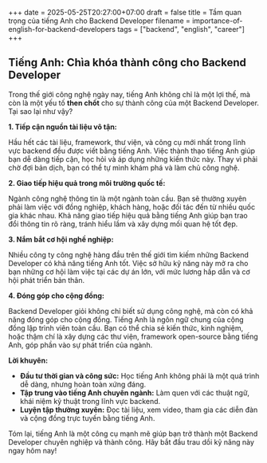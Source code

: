 +++
date = 2025-05-25T20:27:00+07:00
draft = false
title = Tầm quan trọng của tiếng Anh cho Backend Developer
filename = importance-of-english-for-backend-developers
tags = ["backend", "english", "career"]
+++

## Tiếng Anh: Chìa khóa thành công cho Backend Developer

Trong thế giới công nghệ ngày nay, tiếng Anh không chỉ là một lợi thế, mà còn là một yếu tố **then chốt** cho sự thành công của một Backend Developer. Tại sao lại như vậy?

**1. Tiếp cận nguồn tài liệu vô tận:**

Hầu hết các tài liệu, framework, thư viện, và công cụ mới nhất trong lĩnh vực backend đều được viết bằng tiếng Anh. Việc thành thạo tiếng Anh giúp bạn dễ dàng tiếp cận, học hỏi và áp dụng những kiến thức này. Thay vì phải chờ đợi bản dịch, bạn có thể tự mình khám phá và làm chủ công nghệ.

**2. Giao tiếp hiệu quả trong môi trường quốc tế:**

Ngành công nghệ thông tin là một ngành toàn cầu. Bạn sẽ thường xuyên phải làm việc với đồng nghiệp, khách hàng, hoặc đối tác đến từ nhiều quốc gia khác nhau. Khả năng giao tiếp hiệu quả bằng tiếng Anh giúp bạn trao đổi thông tin rõ ràng, tránh hiểu lầm và xây dựng mối quan hệ tốt đẹp.

**3. Nắm bắt cơ hội nghề nghiệp:**

Nhiều công ty công nghệ hàng đầu trên thế giới tìm kiếm những Backend Developer có khả năng tiếng Anh tốt. Việc sở hữu kỹ năng này mở ra cho bạn những cơ hội làm việc tại các dự án lớn, với mức lương hấp dẫn và cơ hội phát triển bản thân.

**4. Đóng góp cho cộng đồng:**

Backend Developer giỏi không chỉ biết sử dụng công nghệ, mà còn có khả năng đóng góp cho cộng đồng. Tiếng Anh là ngôn ngữ chung của cộng đồng lập trình viên toàn cầu. Bạn có thể chia sẻ kiến thức, kinh nghiệm, hoặc thậm chí là xây dựng các thư viện, framework open-source bằng tiếng Anh, góp phần vào sự phát triển của ngành.

**Lời khuyên:**

* **Đầu tư thời gian và công sức:** Học tiếng Anh không phải là một quá trình dễ dàng, nhưng hoàn toàn xứng đáng.
* **Tập trung vào tiếng Anh chuyên ngành:** Làm quen với các thuật ngữ, khái niệm kỹ thuật trong lĩnh vực backend.
* **Luyện tập thường xuyên:** Đọc tài liệu, xem video, tham gia các diễn đàn và cộng đồng trực tuyến bằng tiếng Anh.

Tóm lại, tiếng Anh là một công cụ mạnh mẽ giúp bạn trở thành một Backend Developer chuyên nghiệp và thành công. Hãy bắt đầu trau dồi kỹ năng này ngay hôm nay!
